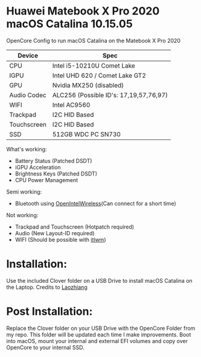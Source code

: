 # Huawei Matebook X Pro 2020 macOS Catalina 10.15.05
 OpenCore Config to run macOS Catalina on the Matebook X Pro 2020


| Device  | Spec |
| ------------- | ------------- |
| CPU  | Intel i5-10210U Comet Lake  |
| IGPU  | Intel UHD 620 / Comet Lake GT2 |
| GPU  | Nvidia MX250 (disabled)  |
| Audio Codec  | ALC256 (Possible ID's: 17,19,57,76,97)  |
| WIFI  | Intel AC9560  |
| Trackpad  | I2C HID Based  |
| Touchscreen  | I2C HID Based  |
| SSD  | 512GB WDC PC SN730  |

What's working:
- Battery Status (Patched DSDT)
- iGPU Acceleration
- Brightness Keys (Patched DSDT)
- CPU Power Management

Semi working:
- Bluetooth using [OpenIntelWireless](https://github.com/OpenIntelWireless/IntelBluetoothFirmware)(Can connect for a short time)

Not working:
- Trackpad and Touchscreen (Hotpatch required)
- Audio (New Layout-ID required)
- WIFI (Should be possible with [itlwm](https://github.com/OpenIntelWireless/itlwm/blob/master/.github/README_en.md))


# Installation:
Use the included Clover folder on a USB Drive to install macOS Catalina on the Laptop. Credits to [Laozhiang](https://github.com/laozhiang/MateBook_13_14_XPro-Hackintosh)

# Post Installation:
Replace the Clover folder on your USB Drive with the OpenCore Folder from my repo. This folder will be updated each time I make improvements.
Boot into macOS, mount your internal and external EFI volumes and copy over OpenCore to your internal SSD.
